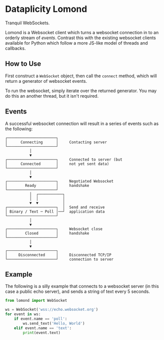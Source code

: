 # Dataplicity Lomond

Tranquil WebSockets.

Lomond is a Websocket client which turns a websocket connection in to
an orderly stream of _events_. Contrast this with the existing websocket
clients available for Python which follow a more JS-like model of
threads and callbacks.


## How to Use

First construct a `WebSocket` object, then call the `connect` method,
which will return a generator of websocket events.

To run the websocket, simply iterate over the returned generator. You may
do this an another thread, but it isn't required.


## Events

A successful websocket connection will result in a series of events
such as the following:

```
┌──────────────────────┐
│      Connecting      │     Contacting server
└──────────────────────┘
           │
           ▼
┌──────────────────────┐     Connected to server (but
│      Connected       │     not yet sent data)
└──────────────────────┘
           │
           ▼
┌──────────────────────┐     Negotiated Websocket
│        Ready         │     handshake
└──────────────────────┘
           │  ┌───────────┐
           │  │           │
           ▼  ▼           │
┌──────────────────────┐  │  Send and receive
│ Binary / Text ─ Poll │──┘  application data
└──────────────────────┘
           │
           ▼
┌──────────────────────┐     Websocket close
│        Closed        │     handshake
└──────────────────────┘
           │
           ▼
┌──────────────────────┐
│     Disconnected     │     Disconnected TCP/IP
└──────────────────────┘     connection to server
```


## Example

The following is a silly example that connects to a websocket server
(in this case a public echo server), and sends a string of text
every 5 seconds.


```python
from lomond import WebSocket

ws = WebSocket('wss://echo.websocket.org')
for event in ws:
    if event.name == 'poll':
        ws.send_text('Hello, World')
    elif event.name == 'text':
        print(event.text)
```



